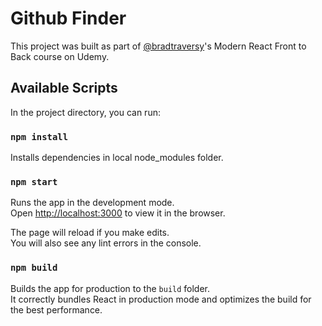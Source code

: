 # Github Finder

This project was built as part of [@bradtraversy](https://github.com/bradtraversy)'s Modern React Front to Back course on Udemy.

## Available Scripts

In the project directory, you can run:

### `npm install`

Installs dependencies in local node_modules folder.

### `npm start`

Runs the app in the development mode.<br />
Open [http://localhost:3000](http://localhost:3000) to view it in the browser.

The page will reload if you make edits.<br />
You will also see any lint errors in the console.

### `npm build`

Builds the app for production to the `build` folder.<br />
It correctly bundles React in production mode and optimizes the build for the best performance.
